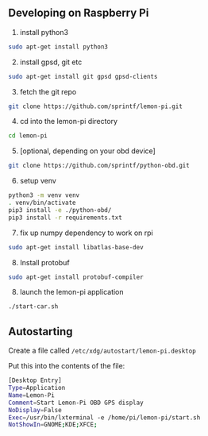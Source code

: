 ## Developing on Raspberry Pi

1. install python3

```sh
sudo apt-get install python3
```

2. install gpsd, git etc

```sh
sudo apt-get install git gpsd gpsd-clients
```

3. fetch the git repo

```sh
git clone https://github.com/sprintf/lemon-pi.git
```

4. cd into the lemon-pi directory

```sh
cd lemon-pi
```

5. [optional, depending on your obd device]

```sh
git clone https://github.com/sprintf/python-obd.git
```

6. setup venv

```sh
python3 -m venv venv
. venv/bin/activate
pip3 install -e ./python-obd/
pip3 install -r requirements.txt
```

7. fix up numpy dependency to work on rpi

```sh
sudo apt-get install libatlas-base-dev
```

8. Install protobuf 

```sh
sudo apt-get install protobuf-compiler
```

8. launch the lemon-pi application

```sh
./start-car.sh
```

## Autostarting 

Create a file called `/etc/xdg/autostart/lemon-pi.desktop`

Put this into the contents of the file:

```sh
[Desktop Entry]
Type=Application
Name=Lemon-Pi
Comment=Start Lemon-Pi OBD GPS display
NoDisplay=False
Exec=/usr/bin/lxterminal -e /home/pi/lemon-pi/start.sh
NotShowIn=GNOME;KDE;XFCE;
```
